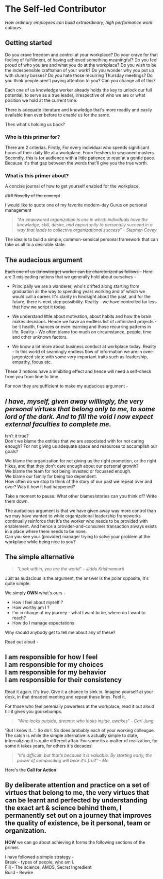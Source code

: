 
# The Self-led Contributor

*How ordinary employees can build extraordinary, high performance work cultures*

## Getting started

Do you crave freedom and control at your workplace? Do your crave for that feeling of fulfillment, of having achieved something meaningful? Do you feel proud of who you are and what you do at the workplace? Do you wish to be the indespensible craftsman of your work? Do you wonder why you put up with clumsy bosses? Do you hate those recurring Thursday meetings? Do you think people aren't paying attention to you? Can you change all of this?

Each one of us knowledge worker already holds the key to unlock our full potential, to serve as a true leader, irrespective of who we are or what position we hold at the current time.

 There is adequate literature and knowledge that's more readily and easily available than ever before to enable us for the same.  

 Then what's holding us back? 


### Who is this primer for?
There are 2 criterias. 
Firstly, For every individual who spends significant hours of their daily life at a workplace. From freshers to seasoned masters.  
Secondly, this is for audience with a little patience to read at a gentle pace. Because it's that gap between the words that'll give you the true worth.


### What is this primer about?
A concise journal of how to get yourself enabled for the workplace. 

~~### Novelty of the concept~~

I would like to quote one of my favorite modern-day Gurus on personal management  
>*"An empowered organization is one in which individuals have the knowledge, skill, desire, and opportunity to personally succeed in a way that leads to collective organizational success" - Stephen Covey*  

The idea is to build a simple, common-sensical personal framework that can take us all to a desirable state.


## The audacious argument

~~Each one of us (knowledge) worker can be charcterized as follows -~~
Here are 3 misleading notions that we generally hold about ourselves - 
* Principally we are a wanderer, who's drifted along starting from graduation all the way to spending years working and of which we would call a career. It's clarity in hindsight about the past, and for the future, there is next step possibility. Reality - we have controlled far less that how we script it today. 

* We understand little about motivation, about habits and how the brain makes decisions. Hence we have an endless list of unfinished projects - be it health, finances or even learning and those recurring patterns in life. Reality - We often blame too much on circumstance, people, time and other unknown factors.

* We know a lot more about business conduct at workplace today. Reality - In this world of seamingly endless flow of information we are in over-jargonized state with some very important traits such as leadership, empathy, focus etc. 

These 3 notions have a inhibiting effect and hence will need a self-check from you from time to time.

 For now they are sufficient to make my audacious argument -

*I have, myself, given away willingly, the very personal virtues that belong only to me, to some lord of the dark. And to fill the void I now expect external faculties to complete me.*  
-

Isn't it true?  
Don't we blame the entities that we are associated with for not caring enough? For not giving us adequate space and resources to accomplish our goals?

We blame the organization for not giving us the right promotion, or the right hikes, and that they don't care enough about our personal growth?  
We blame the team for not being invested or focussed enough.  
We blame our family for being too dependent.  
How often do we stop to think of the story of our past we repeat over and over? Was it how it had happened?  

Take a moment to pause. What other blames/stories can you think of? Write them down.

The audacious argument is that we have given away way more control than we may have wanted to while organizational leadership frameworks continually reinforce that it's the worker who needs to be provided with enablement. And hence a provider-and-consumer transaction always exists in a place where there needs to be none.  
Can you see your (provider) manager trying to solve your problem at the workplace while being nice to you?  



## The simple alternative

>*"Look within, you are the world" - Jiddu Krishnamurti*

Just as audacious is the argument, the answer is the polar opposite, it's quite simple.

We simply **OWN** what's ours -
* How I feel about myself ?
* How worthy am I ?
* I'm in charge of my journey - what I want to be, where do I want to reach?
* How do I manage expectations

Why should anybody get to tell me about any of these?

Read out aloud -

I am responsible for how I feel  
I am responsible for my choices  
I am responsible for my behavior  
I am responsible for their consistency  
-

Read it again. It's true. Give it a chance to sink in. Imagine yourself at your desk, in that dreaded meeting and repeat these lines. Feel it.  

For those who feel perenially powerless at the workplace, read it out aloud till it gives you goosebumps.


>*"Who looks outside, dreams; who looks inside, awakes" - Carl Jung*

'But I know it...'. So do I. So does probably each of your working colleague. The catch is while the simple alternative is actually simple to state, internalizing it is quite different affair. For some its a matter of realization, for some it takes years, for others it's decades.  

>*"It's difficult, but that's because it is valuable. By starting early, the power of compunding will bear it's fruit" - Me*
  
Here's the **Call for Action**

By deliberate attention and practice on a set of virtues that belong to me, the very virtues that can be learnt and perfected by understanding the exact art & science behind them, I permanently set out on a journey that improves the quality of existence, be it personal, team or organization.
-


 **HOW** we can go about achieving it forms the following sections of the primer.


I have followed a simple strategy -  
Break - types of people, who am I.  
Fill  - The science, AMOS, Secret Ingredient  
Build - Rewire










